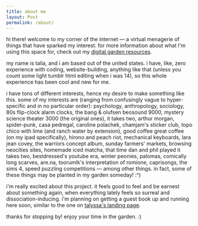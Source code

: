 ```yaml
---
title: about me
layout: Post
permalink: /about/
---
```


hi there! welcome to my corner of the internet — a virtual menagerie of things that have sparked my interest. for more information about what I'm using this space for, check out my [digital garden resources](/digital-garden-resources).

my name is talia, and i am based out of the united states. i have, like, zero experience with coding, website-building, anything like that (unless you count some light tumblr html editing when i was 14), so this whole experience has been cool and new for me.

i have tons of different interests, hence my desire to make something like this. some of my interests are (ranging from confusingly vague to hyper-specific and in no particular order): psychology, anthropology, sociology, 80s flip-clock alarm clocks, the bang & olufsen beosound 9000, mystery science theater 3000 (the original ones), it takes two, arthur morgan, spider-punk, casa pedregal, caroline polachek, chamjam's sticker club, topo chico with lime (and ranch water by extension), good coffee great coffee (on my ipad specifically), hirono and peach riot, mechanical keyboards, lara jean covey, the warriors concept album, sunday farmers' markets, browsing neocities sites, homemade iced matcha, that time dan and phil played it takes two, bestdressed's youtube era, winter peonies, palomas, comically long scarves, are.na, toorumlk's interpretation of romione, caprisongs, the sims 4, speed puzzling competitions — among other things. in fact, some of these things may be planted in my garden someday! :^)

i'm really excited about this project. it feels good to feel and be earnest about something again, when everything lately feels so surreal and dissociation-inducing. i'm planning on getting a guest book up and running here soon, similar to the one on [talyssa's landing page](https://talyssa.com/).

thanks for stopping by! enjoy your time in the garden. :)
